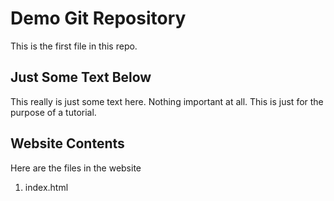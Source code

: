 # Demo Git Repository 

This is the first file in this repo.

## Just Some Text Below 

This really is just some text here. Nothing important at all.
This is just for the purpose of a tutorial.

## Website Contents

Here are the files in the website

1. index.html